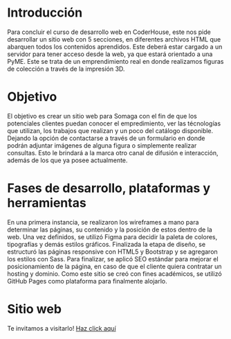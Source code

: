 # Introducción
Para concluir el curso de desarrollo web en CoderHouse, este nos pide desarrollar un sitio web con 5 secciones, en diferentes archivos HTML que abarquen todos los contenidos aprendidos. Este deberá estar cargado a un servidor para tener acceso desde la web, ya que estará orientado a una PyME. Este se trata de un emprendimiento real en donde realizamos figuras de colección a través de la impresión 3D.

# Objetivo
El objetivo es crear un sitio web para Somaga con el fin de que los potenciales clientes puedan conocer el empredimiento, ver las técnologías que utilizan, los trabajos que realizan y un poco del catálogo disponible. Dejando la opción de contactarse a través de un formulario en donde podrán adjuntar imágenes de alguna figura o simplemente realizar consultas. Esto le brindará a la marca otro canal de difusión e interacción, además de los que ya posee actualmente.

# Fases de desarrollo, plataformas y herramientas
En una primera instancia, se realizaron los wireframes a mano para determinar las páginas, su contenido y la posición de estos dentro de la web. Una vez definidos, se utilizó Figma para decidir la paleta de colores, tipografías y demás estilos gráficos. Finalizada la etapa de diseño, se estructuró las páginas responsive con HTML5 y Bootstrap y se agregaron los estilos con Sass. Para finalizar, se aplicó SEO estándar para mejorar el posicionamiento de la página, en caso de que el cliente quiera contratar un hosting y dominio. Como este sitio se creó con fines académicos, se utilizó GitHub Pages como plataforma para finalmente alojarlo.

# Sitio web
Te invitamos a visitarlo! 
[Haz click aquí](https://smaballay.github.io/Somaga/)
